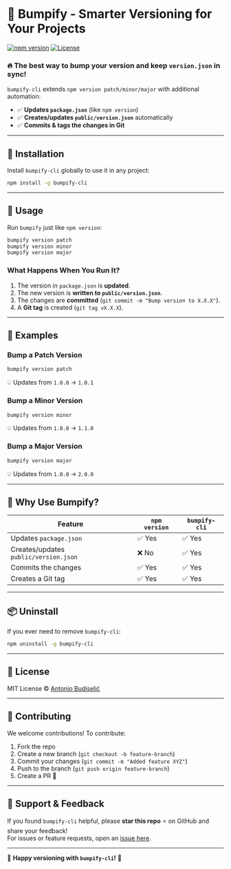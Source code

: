# 🚀 Bumpify - Smarter Versioning for Your Projects

[![npm version](https://img.shields.io/npm/v/bumpify-cli.svg)](https://www.npmjs.com/package/bumpify-cli)
[![License](https://img.shields.io/npm/l/bumpify-cli.svg)](https://github.com/budiselic/bumpify-cli/blob/main/LICENSE)

### 🔥 The best way to bump your version and keep `version.json` in sync!

`bumpify-cli` extends `npm version patch/minor/major` with additional automation:
- ✅ **Updates `package.json`** (like `npm version`)
- ✅ **Creates/updates `public/version.json`** automatically
- ✅ **Commits & tags the changes in Git**

---

## 🚀 **Installation**
Install `bumpify-cli` globally to use it in any project:
```sh
npm install -g bumpify-cli
```

---

## 🔧 **Usage**
Run `bumpify` just like `npm version`:

```sh
bumpify version patch
bumpify version minor
bumpify version major
```

### **What Happens When You Run It?**
1. The version in `package.json` is **updated**.
2. The new version is **written to `public/version.json`**.
3. The changes are **committed** (`git commit -m "Bump version to X.X.X"`).
4. A **Git tag** is created (`git tag vX.X.X`).

---

## 🎯 **Examples**

### **Bump a Patch Version**
```sh
bumpify version patch
```
💡 Updates from `1.0.0` → `1.0.1`

### **Bump a Minor Version**
```sh
bumpify version minor
```
💡 Updates from `1.0.0` → `1.1.0`

### **Bump a Major Version**
```sh
bumpify version major
```
💡 Updates from `1.0.0` → `2.0.0`

---

## 📌 **Why Use Bumpify?**

| Feature                               | `npm version` | `bumpify-cli` |
|--------------------------------------|--------------|-----------|
| Updates `package.json`                | ✅ Yes       | ✅ Yes     |
| Creates/updates `public/version.json` | ❌ No        | ✅ Yes     |
| Commits the changes                   | ✅ Yes       | ✅ Yes     |
| Creates a Git tag                     | ✅ Yes       | ✅ Yes     |



---

## 📦 **Uninstall**
If you ever need to remove `bumpify-cli`:
```sh
npm uninstall -g bumpify-cli
```

---

## 📄 **License**
MIT License © [Antonio Budiselić](https://github.com/budiselic)

---

## 👥 **Contributing**
We welcome contributions! To contribute:
1. Fork the repo
2. Create a new branch (`git checkout -b feature-branch`)
3. Commit your changes (`git commit -m "Added feature XYZ"`)
4. Push to the branch (`git push origin feature-branch`)
5. Create a PR 🚀

---

## 🌟 **Support & Feedback**
If you found `bumpify-cli` helpful, please **star this repo** ⭐ on GitHub and share your feedback!  
For issues or feature requests, open an [issue here](https://github.com/budiselic/bumpify-cli/issues).

---

🚀 **Happy versioning with `bumpify-cli`!** 🚀

